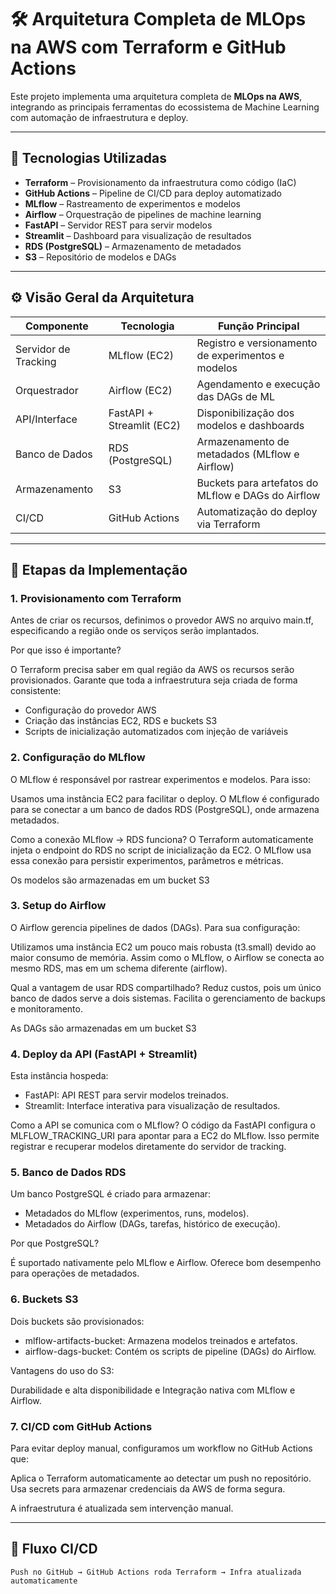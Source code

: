 # 🛠️ Arquitetura Completa de MLOps na AWS com Terraform e GitHub Actions

Este projeto implementa uma arquitetura completa de **MLOps na AWS**, integrando as principais ferramentas do ecossistema de Machine Learning com automação de infraestrutura e deploy.

---

## 📌 Tecnologias Utilizadas

- **Terraform** – Provisionamento da infraestrutura como código (IaC)
- **GitHub Actions** – Pipeline de CI/CD para deploy automatizado
- **MLflow** – Rastreamento de experimentos e modelos
- **Airflow** – Orquestração de pipelines de machine learning
- **FastAPI** – Servidor REST para servir modelos
- **Streamlit** – Dashboard para visualização de resultados
- **RDS (PostgreSQL)** – Armazenamento de metadados
- **S3** – Repositório de modelos e DAGs

---

## ⚙️ Visão Geral da Arquitetura

| Componente         | Tecnologia              | Função Principal                                     |
|--------------------|--------------------------|------------------------------------------------------|
| Servidor de Tracking | MLflow (EC2)           | Registro e versionamento de experimentos e modelos  |
| Orquestrador        | Airflow (EC2)           | Agendamento e execução das DAGs de ML               |
| API/Interface       | FastAPI + Streamlit (EC2)| Disponibilização dos modelos e dashboards           |
| Banco de Dados      | RDS (PostgreSQL)        | Armazenamento de metadados (MLflow e Airflow)       |
| Armazenamento       | S3                      | Buckets para artefatos do MLflow e DAGs do Airflow  |
| CI/CD               | GitHub Actions          | Automatização do deploy via Terraform               |

---

## 🧩 Etapas da Implementação

### 1. Provisionamento com Terraform
Antes de criar os recursos, definimos o provedor AWS no arquivo main.tf, especificando a região onde os serviços serão implantados.

Por que isso é importante?

O Terraform precisa saber em qual região da AWS os recursos serão provisionados.
Garante que toda a infraestrutura seja criada de forma consistente:

- Configuração do provedor AWS
- Criação das instâncias EC2, RDS e buckets S3
- Scripts de inicialização automatizados com injeção de variáveis

### 2. Configuração do MLflow
O MLflow é responsável por rastrear experimentos e modelos. Para isso:

Usamos uma instância EC2 para facilitar o deploy.
O MLflow é configurado para se conectar a um banco de dados RDS (PostgreSQL), onde armazena metadados.

Como a conexão MLflow → RDS funciona?
O Terraform automaticamente injeta o endpoint do RDS no script de inicialização da EC2.
O MLflow usa essa conexão para persistir experimentos, parâmetros e métricas.

Os modelos são armazenadas em um bucket S3

### 3. Setup do Airflow
O Airflow gerencia pipelines de dados (DAGs). Para sua configuração:

Utilizamos uma instância EC2 um pouco mais robusta (t3.small) devido ao maior consumo de memória.
Assim como o MLflow, o Airflow se conecta ao mesmo RDS, mas em um schema diferente (airflow).

Qual a vantagem de usar RDS compartilhado?
Reduz custos, pois um único banco de dados serve a dois sistemas.
Facilita o gerenciamento de backups e monitoramento.

As DAGs são armazenadas em um bucket S3

### 4. Deploy da API (FastAPI + Streamlit)
Esta instância hospeda:

- FastAPI: API REST para servir modelos treinados.
- Streamlit: Interface interativa para visualização de resultados.

Como a API se comunica com o MLflow?
O código da FastAPI configura o MLFLOW_TRACKING_URI para apontar para a EC2 do MLflow.
Isso permite registrar e recuperar modelos diretamente do servidor de tracking.

### 5. Banco de Dados RDS
Um banco PostgreSQL é criado para armazenar:

- Metadados do MLflow (experimentos, runs, modelos).
- Metadados do Airflow (DAGs, tarefas, histórico de execução).

Por que PostgreSQL?

É suportado nativamente pelo MLflow e Airflow.
Oferece bom desempenho para operações de metadados.

### 6. Buckets S3
Dois buckets são provisionados:

- mlflow-artifacts-bucket: Armazena modelos treinados e artefatos.
- airflow-dags-bucket: Contém os scripts de pipeline (DAGs) do Airflow.

Vantagens do uso do S3:

Durabilidade e alta disponibilidade e Integração nativa com MLflow e Airflow.

### 7. CI/CD com GitHub Actions
Para evitar deploy manual, configuramos um workflow no GitHub Actions que:

Aplica o Terraform automaticamente ao detectar um push no repositório.
Usa secrets para armazenar credenciais da AWS de forma segura.


A infraestrutura é atualizada sem intervenção manual.

---

## 🔄 Fluxo CI/CD

```text
Push no GitHub → GitHub Actions roda Terraform → Infra atualizada automaticamente

